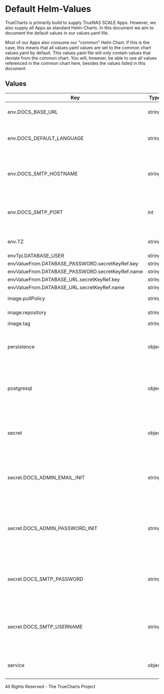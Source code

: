 # Default Helm-Values

TrueCharts is primarily build to supply TrueNAS SCALE Apps.
However, we also supply all Apps as standard Helm-Charts. In this document we aim to document the default values in our values.yaml file.

Most of our Apps also consume our "common" Helm Chart.
If this is the case, this means that all values.yaml values are set to the common chart values.yaml by default. This values.yaml file will only contain values that deviate from the common chart.
You will, however, be able to use all values referenced in the common chart here, besides the values listed in this document.

## Values

| Key | Type | Default | Description |
|-----|------|---------|-------------|
| env.DOCS_BASE_URL | string | `""` | The base url used by the application |
| env.DOCS_DEFAULT_LANGUAGE | string | `"eng"` | The language which will be used as default |
| env.DOCS_SMTP_HOSTNAME | string | `""` | Hostname of the SMTP-Server to be used by Teedy |
| env.DOCS_SMTP_PORT | int | `0` | The port of the SMTP-Server which should be used |
| env.TZ | string | `"UTC"` | Set the container timezone |
| envTpl.DATABASE_USER | string | `"{{ .Values.postgresql.postgresqlUsername }}"` |  |
| envValueFrom.DATABASE_PASSWORD.secretKeyRef.key | string | `"postgresql-password"` |  |
| envValueFrom.DATABASE_PASSWORD.secretKeyRef.name | string | `"dbcreds"` |  |
| envValueFrom.DATABASE_URL.secretKeyRef.key | string | `"jdbc"` |  |
| envValueFrom.DATABASE_URL.secretKeyRef.name | string | `"dbcreds"` |  |
| image.pullPolicy | string | `"IfNotPresent"` | image pull policy |
| image.repository | string | `"tccr.io/truecharts/docs"` | image repository |
| image.tag | string | `"v1.9@sha256:23e9053e5eb837b31ae08bc770865827c7a2dc49dfc46fa2eba55f18fe8b21da"` | image tag |
| persistence | object | See values.yaml | Configure persistence settings for the chart under this key. |
| postgresql | object | See values.yaml | Enable and configure postgresql database subchart under this key. |
| secret | object | See below | environment variables. See [application docs](https://github.com/sismics/docs) for more details. |
| secret.DOCS_ADMIN_EMAIL_INIT | string | `""` | Defines the e-mail-address the admin user should have upon initialization |
| secret.DOCS_ADMIN_PASSWORD_INIT | string | `""` | Defines the password the admin user should have upon initialization. Needs to be a bcrypt hash. |
| secret.DOCS_SMTP_PASSWORD | string | `""` | The password of the SMTP-Server which should be used |
| secret.DOCS_SMTP_USERNAME | string | `""` | The username of the SMTP-Server which should be used |
| service | object | See values.yaml | Configures service settings for the chart. |

All Rights Reserved - The TrueCharts Project
